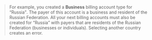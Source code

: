 > For example, you created a **Business** billing account type for <q>Russia</q>. The payer of this account is a business and resident of the Russian Federation. All your next billing accounts must also be created for <q>Russia</q> with payers that are residents of the Russian Federation (businesses or individuals). Selecting another country creates an error.

